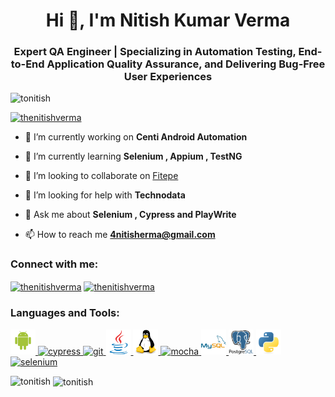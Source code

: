 <h1 align="center">Hi 👋, I'm Nitish Kumar Verma</h1>
<h3 align="center">Expert QA Engineer | Specializing in Automation Testing, End-to-End Application Quality Assurance, and Delivering Bug-Free User Experiences</h3>

<p align="left"> <img src="https://komarev.com/ghpvc/?username=tonitish&label=Profile%20views&color=0e75b6&style=flat" alt="tonitish" /> </p>

<p align="left"> <a href="https://twitter.com/thenitishverma" target="blank"><img src="https://img.shields.io/twitter/follow/thenitishverma?logo=twitter&style=for-the-badge" alt="thenitishverma" /></a> </p>

- 🔭 I’m currently working on **Centi Android Automation**

- 🌱 I’m currently learning **Selenium , Appium , TestNG**

- 👯 I’m looking to collaborate on [Fitepe](https://github.com/ToNitish/FitPeAssignment)

- 🤝 I’m looking for help with **Technodata**

- 💬 Ask me about **Selenium , Cypress and PlayWrite**

- 📫 How to reach me **4nitisherma@gmail.com**

<h3 align="left">Connect with me:</h3>
<p align="left">
<a href="https://twitter.com/thenitishverma" target="blank"><img align="center" src="https://raw.githubusercontent.com/rahuldkjain/github-profile-readme-generator/master/src/images/icons/Social/twitter.svg" alt="thenitishverma" height="30" width="40" /></a>
<a href="https://instagram.com/thenitishverma" target="blank"><img align="center" src="https://raw.githubusercontent.com/rahuldkjain/github-profile-readme-generator/master/src/images/icons/Social/instagram.svg" alt="thenitishverma" height="30" width="40" /></a>
</p>

<h3 align="left">Languages and Tools:</h3>
<p align="left"> <a href="https://developer.android.com" target="_blank" rel="noreferrer"> <img src="https://raw.githubusercontent.com/devicons/devicon/master/icons/android/android-original-wordmark.svg" alt="android" width="40" height="40"/> </a> <a href="https://www.cypress.io" target="_blank" rel="noreferrer"> <img src="https://raw.githubusercontent.com/simple-icons/simple-icons/6e46ec1fc23b60c8fd0d2f2ff46db82e16dbd75f/icons/cypress.svg" alt="cypress" width="40" height="40"/> </a> <a href="https://git-scm.com/" target="_blank" rel="noreferrer"> <img src="https://www.vectorlogo.zone/logos/git-scm/git-scm-icon.svg" alt="git" width="40" height="40"/> </a> <a href="https://www.java.com" target="_blank" rel="noreferrer"> <img src="https://raw.githubusercontent.com/devicons/devicon/master/icons/java/java-original.svg" alt="java" width="40" height="40"/> </a> <a href="https://www.linux.org/" target="_blank" rel="noreferrer"> <img src="https://raw.githubusercontent.com/devicons/devicon/master/icons/linux/linux-original.svg" alt="linux" width="40" height="40"/> </a> <a href="https://mochajs.org" target="_blank" rel="noreferrer"> <img src="https://www.vectorlogo.zone/logos/mochajs/mochajs-icon.svg" alt="mocha" width="40" height="40"/> </a> <a href="https://www.mysql.com/" target="_blank" rel="noreferrer"> <img src="https://raw.githubusercontent.com/devicons/devicon/master/icons/mysql/mysql-original-wordmark.svg" alt="mysql" width="40" height="40"/> </a> <a href="https://www.postgresql.org" target="_blank" rel="noreferrer"> <img src="https://raw.githubusercontent.com/devicons/devicon/master/icons/postgresql/postgresql-original-wordmark.svg" alt="postgresql" width="40" height="40"/> </a> <a href="https://www.python.org" target="_blank" rel="noreferrer"> <img src="https://raw.githubusercontent.com/devicons/devicon/master/icons/python/python-original.svg" alt="python" width="40" height="40"/> </a> <a href="https://www.selenium.dev" target="_blank" rel="noreferrer"> <img src="https://raw.githubusercontent.com/detain/svg-logos/780f25886640cef088af994181646db2f6b1a3f8/svg/selenium-logo.svg" alt="selenium" width="40" height="40"/> </a> </p>

<p><img align="left" src="https://github-readme-stats.vercel.app/api/top-langs?username=tonitish&show_icons=true&locale=en&layout=compact" alt="tonitish" /></p>

<p>&nbsp;<img align="center" src="https://github-readme-stats.vercel.app/api?username=tonitish&show_icons=true&locale=en" alt="tonitish" /></p>
